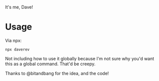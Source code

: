 It's me, Dave!

# Usage
Via npx:
```
npx daverev
```

Not including how to use it globally because I'm not sure why you'd want this as a global command. That'd be creepy. 

Thanks to @bitandbang for the idea, and the code!
